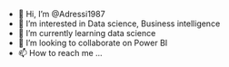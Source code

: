 - 👋 Hi, I’m @Adressi1987
- 👀 I’m interested in Data science, Business intelligence 
- 🌱 I’m currently learning data science 
- 💞️ I’m looking to collaborate on Power BI
- 📫 How to reach me ...

<!---
Adressi1987/Adressi1987 is a ✨ special ✨ repository because its `README.md` (this file) appears on your GitHub profile.
You can click the Preview link to take a look at your changes.
--->
